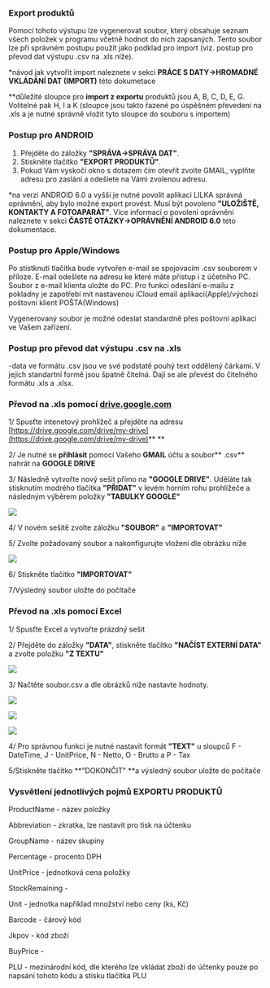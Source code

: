### Export produktů

Pomocí tohoto výstupu lze vygenerovat soubor, který obsahuje seznam všech položek v programu včetně hodnot do nich zapsaných. Tento soubor lze při správném postupu použít jako podklad pro import \(viz. postup pro převod dat výstupu .csv na .xls níže\).

\*návod jak vytvořit import naleznete v sekci **PRÁCE S DATY-&gt;HROMADNÉ VKLÁDÁNÍ DAT \(IMPORT\)** této dokumetace

\*\*důležité sloupce pro **import z exportu** produktů jsou A, B, C, D, E, G. Volitelné pak H, I a K \(sloupce jsou takto řazené po úspěšném převedení na .xls a je nutné správně vložit tyto sloupce do souboru s importem\)

### Postup pro ANDROID

1. Přejděte do záložky **"SPRÁVA-&gt;SPRÁVA DAT"**.
2. Stiskněte tlačítko **"EXPORT PRODUKTŮ"**.
3. Pokud Vám vyskočí okno s dotazem čím otevřít zvolte GMAIL, vyplňte adresu pro zaslání a odešlete na Vámi zvolenou adresu.

\*na verzi ANDROID 6.0 a vyšší je nutné povolit aplikaci LILKA správná oprávnění, aby bylo možné export provést. Musí být povoleno **"ULOŽIŠTĚ, KONTAKTY A FOTOAPARÁT"**. Více informací o povolení oprávnění naleznete v sekci **ČASTÉ OTÁZKY-&gt;OPRÁVNĚNÍ ANDROID 6.0** této dokumentace.

### Postup pro Apple/Windows

Po stistknutí tlačítka bude vytvořen e-mail se spojovacím .csv souborem v příloze. E-mail odešlete na adresu ke které máte přístup i z účetního PC. Soubor z e-mail klienta uložte do PC. Pro funkci odesílání e-mailu z pokladny je zapotřebí mít nastavenou iCloud email aplikaci\(Apple\)/výchozí poštovní klient POŠTA\(Windows\)

Vygenerovaný soubor je možné odeslat standardně přes poštovní aplikaci ve Vašem zařízení.



### Postup pro převod dat výstupu .csv na .xls

-data ve formátu .csv jsou ve své podstatě pouhý text oddělený čárkami. V jejich standartní formě jsou špatně čitelná. Dají se ale převést do čitelného formátu .xls a .xlsx.

### Převod na .xls pomocí [drive.google.com](https://drive.google.com/drive/my-drive)

1/ Spusťte intenetový prohlížeč a přejděte na adresu [https://drive.google.com/drive/my-drive](https://drive.google.com/drive/my-drive)** **

2/ Je nutné se **přihlásit** pomocí Vašeho **GMAIL** účtu a soubor** .csv** nahrát na **GOOGLE DRIVE**

3/ Následně vytvořte nový sešit přímo na **"GOOGLE DRIVE"**. Uděláte tak stisknutím modrého tlačítka **"PŘIDAT"** v levém horním rohu prohlížeče a následným výběrem položky **"TABULKY GOOGLE"**

![](/assets/exportgoogle1.jpg)

4/ V novém sešitě zvolte záložku **"SOUBOR"** a **"IMPORTOVAT"**

5/ Zvolte požadovaný soubor a nakonfigurujte vložení dle obrázku níže

![](/assets/exportgoogle2.JPG)

6/ Stiskněte tlačítko **"IMPORTOVAT"**

7/Výsledný soubor uložte do počítače

### Převod na .xls pomocí Excel

1/ Spusťte Excel a vytvořte prázdný sešit

2/ Přejděte do záložky **"DATA"**, stiskněte tlačítko **"NAČÍST EXTERNÍ DATA"** a zvolte položku **"Z TEXTU"**

![](/assets/Exportexcell1.jpg)

3/ Načtěte soubor.csv a dle obrázků níže nastavte hodnoty.

![](/assets/Exportexcell2.JPG)

![](/assets/Exportexcell3.JPG)

![](/assets/Exportexcell4.JPG)

4/ Pro správnou funkci je nutné nastavit formát **"TEXT"** u sloupců F - DateTime, J - UnitPrice, N - Netto, O - Brutto a P - Tax

5/Stiskněte tlačítko **"DOKONČIT"  **a výsledný soubor uložte do počítače

### Vysvětlení jednotlivých pojmů EXPORTU PRODUKTŮ

ProductName - název položky

Abbreviation - zkratka, lze nastavit pro tisk na účtenku

GroupName - název skupiny

Percentage - procento DPH

UnitPrice - jednotková cena položky

StockRemaining -

Unit - jednotka například množství nebo ceny \(ks, Kč\)

Barcode - čárový kód

Jkpov - kód zboží

BuyPrice -

PLU - mezinárodní kód, dle kterého lze vkládat zboží do účtenky pouze po napsání tohoto kódu a stisku tlačítka PLU

